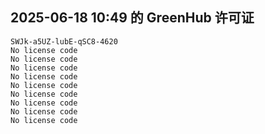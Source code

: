## 2025-06-18 10:49 的 GreenHub 许可证
```
SWJk-a5UZ-lubE-qSC8-4620
No license code
No license code
No license code
No license code
No license code
No license code
No license code
No license code
No license code
```
